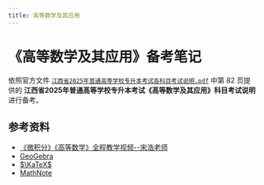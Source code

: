```yaml
---
title: 高等数学及其应用
---
```


# 《高等数学及其应用》备考笔记

依照官方文件
<a target="_blank" href="/专升本/报考相关/江西省2025年普通高等学校专升本考试各科目考试说明.pdf"><code>江西省2025年普通高等学校专升本考试各科目考试说明.pdf</code></a>
中第 82 页提供的 **江西省2025年普通高等学校专升本考试《高等数学及其应用》科目考试说明** 进行备考。

## 参考资料

- [《微积分》《高等数学》全程教学视频--宋浩老师](https://www.bilibili.com/video/BV1UW411k7Jv/)
- [GeoGebra](https://www.geogebra.org/)
- [$\KaTeX$](https://katex.org/docs/supported.html)
- [MathNote](https://math.note.yue.zone/)
